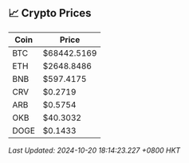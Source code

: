 ## 📈 Crypto Prices

| Coin | Price |
| ---- | ----- |
| BTC | $68442.5169 |
| ETH | $2648.8486 |
| BNB | $597.4175 |
| CRV | $0.2719 |
| ARB | $0.5754 |
| OKB | $40.3032 |
| DOGE | $0.1433 |

_Last Updated: 2024-10-20 18:14:23.227 +0800 HKT_